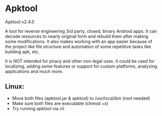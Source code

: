 # Apktool
Apktool v2.4.0 

A tool for reverse engineering 3rd party, closed, binary Android apps. It can decode resources to nearly original form and rebuild them after making some modifications. It also makes working with an app easier because of the project like file structure and automation of some repetitive tasks like building apk, etc.

It is NOT intended for piracy and other non-legal uses. It could be used for localizing, adding some features or support for custom platforms, analyzing applications and much more.

## Linux:
* Move both files (apktool.jar & apktool) to /usr/local/bin (root needed)
* Make sure both files are executable (chmod +x)
* Try running apktool via cli
